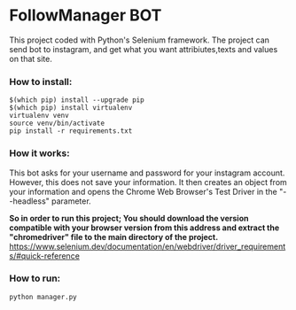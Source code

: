 # FollowManager BOT
This project coded with Python's Selenium framework. The project can send bot to instagram, and get what you want attribiutes,texts and values on that site.

### How to install:
``$(which pip) install --upgrade pip``  
``$(which pip) install virtualenv``  
``virtualenv venv``  
``source venv/bin/activate``  
``pip install -r requirements.txt``  

### How it works:
This bot asks for your username and password for your instagram account. However, this does not save your information.
It then creates an object from your information and opens the Chrome Web Browser's Test Driver in the "--headless" parameter.


**So in order to run this project;
You should download the version compatible with your browser version from this address and extract the "chromedriver" file to the main directory of the project.**
https://www.selenium.dev/documentation/en/webdriver/driver_requirements/#quick-reference

### How to run:
``python manager.py``

